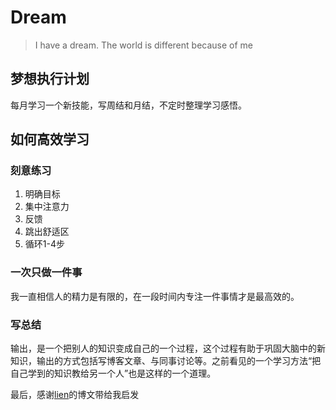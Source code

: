 # Dream
> I have a dream. The world is different because of me

## 梦想执行计划
每月学习一个新技能，写周结和月结，不定时整理学习感悟。

## 如何高效学习
### 刻意练习
 1. 明确目标
 2. 集中注意力
 3. 反馈
 4. 跳出舒适区
 5. 循环1-4步
### 一次只做一件事
我一直相信人的精力是有限的，在一段时间内专注一件事情才是最高效的。
### 写总结
输出，是一个把别人的知识变成自己的一个过程，这个过程有助于巩固大脑中的新知识，输出的方式包括写博客文章、与同事讨论等。之前看见的一个学习方法“把自己学到的知识教给另一个人”也是这样的一个道理。


最后，感谢[lien](https://lienjack.github.io/Blog/knowledge/learn/develop.html#%E5%88%BB%E6%84%8F%E7%BB%83%E4%B9%A0)的博文带给我启发
